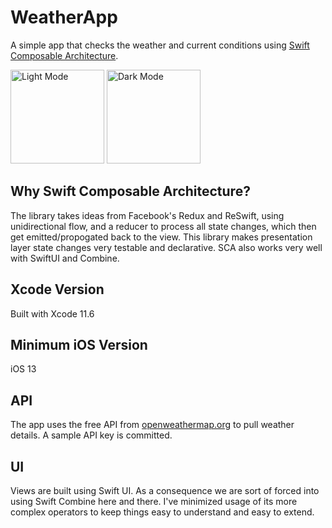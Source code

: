 # WeatherApp

A simple app that checks the weather and current conditions using [Swift Composable Architecture](https://github.com/pointfreeco/swift-composable-architecture).

<p float="left">
<img width="150" alt="Light Mode" src="https://storage.googleapis.com/mobconverge-blog/github/light_mode.PNG">
<img width="150" alt="Dark Mode" src="https://storage.googleapis.com/mobconverge-blog/github/dark_mode.PNG">
</p>

## Why Swift Composable Architecture?

The library takes ideas from Facebook's Redux and ReSwift, using unidirectional flow, and a reducer to process all state changes, which then get emitted/propogated back to the view.  This library makes presentation layer state changes very testable and declarative.  SCA also works very well with SwiftUI and Combine.

## Xcode Version

Built with Xcode 11.6

## Minimum iOS Version 

iOS 13

## API 

The app uses the free API from [openweathermap.org](https://openweathermap.org/api) to pull weather details.  A sample API key is committed.

## UI

Views are built using Swift UI.  As a consequence we are sort of forced into using Swift Combine here and there.  I've minimized usage of its more complex operators to keep things easy to understand and easy to extend.

